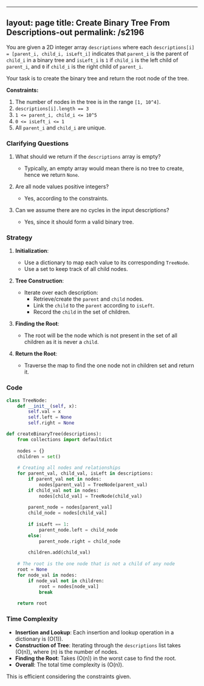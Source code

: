
---
layout: page
title:  Create Binary Tree From Descriptions-out
permalink: /s2196
---

You are given a 2D integer array `descriptions` where each `descriptions[i] = [parent_i, child_i, isLeft_i]` indicates that `parent_i` is the parent of `child_i` in a binary tree and `isLeft_i` is `1` if `child_i` is the left child of `parent_i`, and `0` if `child_i` is the right child of `parent_i`.

Your task is to create the binary tree and return the root node of the tree.

**Constraints:**
1. The number of nodes in the tree is in the range `[1, 10^4]`.
2. `descriptions[i].length == 3`
3. `1 <= parent_i, child_i <= 10^5`
4. `0 <= isLeft_i <= 1`
5. All `parent_i` and `child_i` are unique.

### Clarifying Questions

1. What should we return if the `descriptions` array is empty? 
   - Typically, an empty array would mean there is no tree to create, hence we return `None`.

2. Are all node values positive integers?
   - Yes, according to the constraints.

3. Can we assume there are no cycles in the input descriptions?
   - Yes, since it should form a valid binary tree.

### Strategy

1. **Initialization**:
   - Use a dictionary to map each value to its corresponding `TreeNode`.
   - Use a set to keep track of all child nodes.

2. **Tree Construction**:
   - Iterate over each description:
     - Retrieve/create the `parent` and `child` nodes.
     - Link the `child` to the `parent` according to `isLeft`.
     - Record the `child` in the set of children.
   
3. **Finding the Root**:
   - The root will be the node which is not present in the set of all children as it is never a `child`.

4. **Return the Root**:
   - Traverse the map to find the one node not in children set and return it.

### Code

```python
class TreeNode:
    def __init__(self, x):
        self.val = x
        self.left = None
        self.right = None

def createBinaryTree(descriptions):
    from collections import defaultdict
    
    nodes = {}
    children = set()
    
    # Creating all nodes and relationships
    for parent_val, child_val, isLeft in descriptions:
        if parent_val not in nodes:
            nodes[parent_val] = TreeNode(parent_val)
        if child_val not in nodes:
            nodes[child_val] = TreeNode(child_val)
        
        parent_node = nodes[parent_val]
        child_node = nodes[child_val]
        
        if isLeft == 1:
            parent_node.left = child_node
        else:
            parent_node.right = child_node
        
        children.add(child_val)
    
    # The root is the one node that is not a child of any node
    root = None
    for node_val in nodes:
        if node_val not in children:
            root = nodes[node_val]
            break
    
    return root
```

### Time Complexity

- **Insertion and Lookup**: Each insertion and lookup operation in a dictionary is \(O(1)\).
- **Construction of Tree**: Iterating through the `descriptions` list takes \(O(n)\), where \(n\) is the number of nodes.
- **Finding the Root**: Takes \(O(n)\) in the worst case to find the root.
- **Overall**: The total time complexity is \(O(n)\).

This is efficient considering the constraints given.